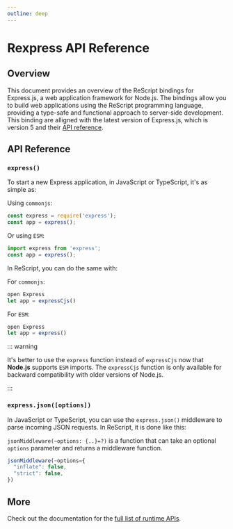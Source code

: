 ```yaml
---
outline: deep
---
```


# Rexpress API Reference

## Overview
This document provides an overview of the ReScript bindings for Express.js, a web application framework for Node.js. The bindings allow you to build web applications using the ReScript programming language, providing a type-safe and functional approach to server-side development. This binding are alligned with the latest version of Express.js, which is version 5 and their [API reference](https://expressjs.com/en/5x/api.html).

## API Reference

### `express()`

To start a new Express application, in JavaScript or TypeScript, it's as simple as:

Using `commonjs`:

```js
const express = require('express');
const app = express();
```

Or using `ESM`:

```js
import express from 'express';
const app = express();
```

In ReScript, you can do the same with:

For `commonjs`:

```js
open Express
let app = expressCjs()
```

For `ESM`:

```js
open Express
let app = express()
```

::: warning

It's better to use the `express` function instead of `expressCjs` now that **Node.js** supports `ESM` imports. The `expressCjs` function is only available for backward compatibility with older versions of Node.js.

:::

### `express.json([options])`

In JavaScript or TypeScript, you can use the `express.json()` middleware to parse incoming JSON requests. In ReScript, it is done like this:

`jsonMiddleware(~options: {..}=?)` is a function that can take an optional `options` parameter and returns a middleware function.

```js
jsonMiddleware(~options={
  "inflate": false,
  "strict": false,
})
```



## More

Check out the documentation for the [full list of runtime APIs](https://vitepress.dev/reference/runtime-api#usedata).
